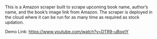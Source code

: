 This is a Amazon scraper built to scrape upcoming book name, author’s name, and the book’s image link from Amazon.
The scraper is deployed in the cloud where it can be run for as many time as required as stock updation.

 
Demo Link: https://www.youtube.com/watch?v=DTR9-uBqxtY

